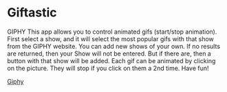 # Giftastic

GIPHY
This app allows you to control animated gifs (start/stop animation).
First select a show, and it will select the most popular gifs with that show from the GIPHY website.
You can add new shows of your own. If no results are returned, then your Show will not be entered. But if there are, then a button with that show will be added.
Each gif can be animated by clicking on the picture. They will stop if you click on them a 2nd time.
Have fun!

<a href="https://jun3pr.github.io/giphy/">Giphy</a>

